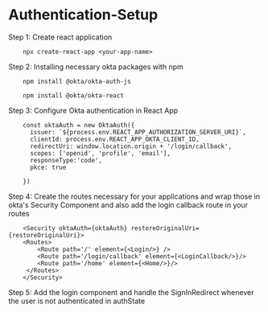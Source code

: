 # Authentication-Setup

Step 1: Create react application

        npx create-react-app <your-app-name>
        
Step 2: Installing necessary okta packages with npm 
        
        npm install @okta/okta-auth-js
       
        npm install @okta/okta-react
        
Step 3: Configure Okta authentication in React App

        const oktaAuth = new OktaAuth({
          issuer: `${process.env.REACT_APP_AUTHORIZATION_SERVER_URI}`,
          clientId: process.env.REACT_APP_OKTA_CLIENT_ID,
          redirectUri: window.location.origin + '/login/callback',
          scopes: ['openid', 'profile', 'email'],
          responseType:'code',
          pkce: true

        })
        
Step 4: Create the routes necessary for your applications and wrap those in okta's Security Component and also add the login callback route in your routes 

        <Security oktaAuth={oktaAuth} restoreOriginalUri={restoreOriginalUri}>
        <Routes>
            <Route path='/' element={<Login/>} />
            <Route path='/login/callback' element={<LoginCallback/>}/>
            <Route path='/home' element={<Home/>}/>
         </Routes>
        </Security>
        
Step 5: Add the login component and handle the SignInRedirect whenever the user is not authenticated in authState


